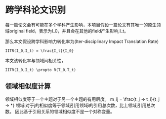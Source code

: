 # 跨学科论文识别
每一篇论文会有可能在多个学科产生影响，本项目假设一篇论文有其唯一的原生领域original field，表示为I_0，并且会在其他的field产生影响,I_t。

那么本文假设跨学科影响力转化率为(Iter-disciplinary Impact Translation Rate)
    
    IITR(I_0,I_t) = \frac{I_t}{I_0}

本文该转化率与领域间相关性，

    IITR(I_0,I_t) \propto R(T_0,T_t)


## 领域相似度计算
领域相似度等于一个主题对于另一个主题的有用层度。
m_ij = \frac{t_j -> t_i}{t_j -> *}
领域i对于j的相似度等于领域j引用领域i的引用总次数，比上领域j引用总次数。
因此基于引用关系的领域相似度不是一个对称变量。

